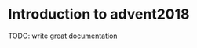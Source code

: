 # Introduction to advent2018

TODO: write [great documentation](http://jacobian.org/writing/what-to-write/)

